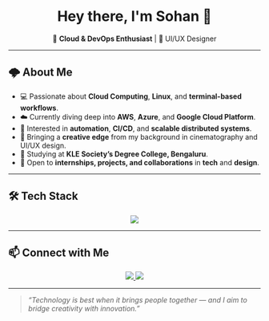 

<h1 align="center">Hey there, I'm Sohan 👋</h1>

<p align="center">
  🚀 <strong>Cloud & DevOps Enthusiast</strong> | 🎨 UI/UX Designer
</p>

---

## 🌩 About Me

- 💻 Passionate about **Cloud Computing**, **Linux**, and **terminal-based workflows**.
- ☁️ Currently diving deep into **AWS**, **Azure**, and **Google Cloud Platform**.
- 🤖 Interested in **automation**, **CI/CD**, and **scalable distributed systems**.
- 🎥 Bringing a **creative edge** from my background in cinematography and UI/UX design.
- 📍 Studying at **KLE Society’s Degree College, Bengaluru**.
- 🤝 Open to **internships, projects, and collaborations** in **tech** and **design**.

---

## 🛠 Tech Stack

<p align="center">
  <img src="https://skillicons.dev/icons?i=aws,azure,gcp,linux,bash,docker,kubernetes,terraform,git,github,python,vercel,netlify" />
</p>

---





## 📫 Connect with Me

<p align="center">
  <a href="https://linkedin.com/in/sohan2005">
    <img src="https://img.shields.io/badge/LinkedIn-0A66C2?style=for-the-badge&logo=linkedin&logoColor=white" />
  </a>
  <a href="mailto:sohan20051519@gmail.com">
    <img src="https://img.shields.io/badge/Email-D14836?style=for-the-badge&logo=gmail&logoColor=white" />
  </a>
</p>

---

> _“Technology is best when it brings people together — and I aim to bridge creativity with innovation.”_

